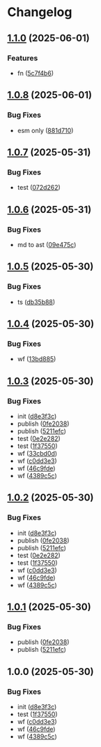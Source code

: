 # Changelog

## [1.1.0](https://github.com/MacRdy/notes-md/compare/v1.0.8...v1.1.0) (2025-06-01)


### Features

* fn ([5c7f4b6](https://github.com/MacRdy/notes-md/commit/5c7f4b6cbc644bd354f425cfda62bc250998d9fd))

## [1.0.8](https://github.com/MacRdy/notes-md/compare/v1.0.7...v1.0.8) (2025-06-01)


### Bug Fixes

* esm only ([881d710](https://github.com/MacRdy/notes-md/commit/881d7102af50b3ca1c8ee9b5006aa0efa94e3faf))

## [1.0.7](https://github.com/MacRdy/notes-md/compare/v1.0.6...v1.0.7) (2025-05-31)


### Bug Fixes

* test ([072d262](https://github.com/MacRdy/notes-md/commit/072d26267dff37335fc0d60b28ce826f142465d3))

## [1.0.6](https://github.com/MacRdy/notes-md/compare/v1.0.5...v1.0.6) (2025-05-31)


### Bug Fixes

* md to ast ([09e475c](https://github.com/MacRdy/notes-md/commit/09e475cd9227cb36557d3ea8ba4333cdd4b1a2f0))

## [1.0.5](https://github.com/MacRdy/notes-md/compare/v1.0.4...v1.0.5) (2025-05-30)


### Bug Fixes

* ts ([db35b88](https://github.com/MacRdy/notes-md/commit/db35b88c7d53b2fe5ccab1c30005154a36d9ac7f))

## [1.0.4](https://github.com/MacRdy/notes-md/compare/v1.0.3...v1.0.4) (2025-05-30)


### Bug Fixes

* wf ([13bd885](https://github.com/MacRdy/notes-md/commit/13bd885d32d6b5b062399a9f031ee8dbaab7ac1e))

## [1.0.3](https://github.com/MacRdy/notes-md/compare/v1.0.2...v1.0.3) (2025-05-30)


### Bug Fixes

* init ([d8e3f3c](https://github.com/MacRdy/notes-md/commit/d8e3f3c5de1ac2967dc15defd3df157ae3b0240d))
* publish ([0fe2038](https://github.com/MacRdy/notes-md/commit/0fe2038a87d9d5bbed46787ea3be416203e34261))
* publish ([5211efc](https://github.com/MacRdy/notes-md/commit/5211efcc542428f8e2d27d882f8646171f18fb4b))
* test ([0e2e282](https://github.com/MacRdy/notes-md/commit/0e2e282dbf1e7fa39c066187acd5cd706ca4b4ab))
* test ([1f37550](https://github.com/MacRdy/notes-md/commit/1f37550edfab70c3cdc2c46b9e41f0b04bfce421))
* wf ([33cbd0d](https://github.com/MacRdy/notes-md/commit/33cbd0db919518e817088b7e2d8bc77a29535c6b))
* wf ([c0dd3e3](https://github.com/MacRdy/notes-md/commit/c0dd3e3ccc308112a5ccf8a05f120ce2e4d8cf60))
* wf ([46c9fde](https://github.com/MacRdy/notes-md/commit/46c9fde6d2fc22c32c1ea57cce1eaed79675f54d))
* wf ([4389c5c](https://github.com/MacRdy/notes-md/commit/4389c5cbaab8b3a86b27c2d583dfff62e567f68f))

## [1.0.2](https://github.com/MacRdy/notes-md/compare/v1.0.1...v1.0.2) (2025-05-30)


### Bug Fixes

* init ([d8e3f3c](https://github.com/MacRdy/notes-md/commit/d8e3f3c5de1ac2967dc15defd3df157ae3b0240d))
* publish ([0fe2038](https://github.com/MacRdy/notes-md/commit/0fe2038a87d9d5bbed46787ea3be416203e34261))
* publish ([5211efc](https://github.com/MacRdy/notes-md/commit/5211efcc542428f8e2d27d882f8646171f18fb4b))
* test ([0e2e282](https://github.com/MacRdy/notes-md/commit/0e2e282dbf1e7fa39c066187acd5cd706ca4b4ab))
* test ([1f37550](https://github.com/MacRdy/notes-md/commit/1f37550edfab70c3cdc2c46b9e41f0b04bfce421))
* wf ([c0dd3e3](https://github.com/MacRdy/notes-md/commit/c0dd3e3ccc308112a5ccf8a05f120ce2e4d8cf60))
* wf ([46c9fde](https://github.com/MacRdy/notes-md/commit/46c9fde6d2fc22c32c1ea57cce1eaed79675f54d))
* wf ([4389c5c](https://github.com/MacRdy/notes-md/commit/4389c5cbaab8b3a86b27c2d583dfff62e567f68f))

## [1.0.1](https://github.com/MacRdy/notes-md/compare/v1.0.0...v1.0.1) (2025-05-30)


### Bug Fixes

* publish ([0fe2038](https://github.com/MacRdy/notes-md/commit/0fe2038a87d9d5bbed46787ea3be416203e34261))
* publish ([5211efc](https://github.com/MacRdy/notes-md/commit/5211efcc542428f8e2d27d882f8646171f18fb4b))

## 1.0.0 (2025-05-30)


### Bug Fixes

* init ([d8e3f3c](https://github.com/MacRdy/notes-md/commit/d8e3f3c5de1ac2967dc15defd3df157ae3b0240d))
* test ([1f37550](https://github.com/MacRdy/notes-md/commit/1f37550edfab70c3cdc2c46b9e41f0b04bfce421))
* wf ([c0dd3e3](https://github.com/MacRdy/notes-md/commit/c0dd3e3ccc308112a5ccf8a05f120ce2e4d8cf60))
* wf ([46c9fde](https://github.com/MacRdy/notes-md/commit/46c9fde6d2fc22c32c1ea57cce1eaed79675f54d))
* wf ([4389c5c](https://github.com/MacRdy/notes-md/commit/4389c5cbaab8b3a86b27c2d583dfff62e567f68f))
